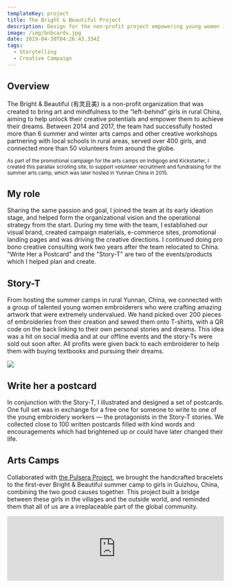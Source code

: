 ```yaml
---
templateKey: project
title: The Bright & Beautiful Project
description: Design for the non-profit project empowering young women in rural China
image: /img/bnbcards.jpg
date: 2019-04-30T04:26:43.334Z
tags:
  - Storytelling
  - Creative Campaign
---
```

## Overview

The Bright & Beautiful (有灵且美) is a non-profit organization that was created to bring art and mindfulness to the “left-behind” girls in rural China, aiming to help unlock their creative potentials and empower them to achieve their dreams. Between 2014 and 2017, the team had successfully hosted more than 6 summer and winter arts camps and other creative workshops partnering with local schools in rural areas, served over 400 girls, and connected more than 50 volunteers from around the globe.

<gif src="bnb-parallax-scroll.gif"></gif>

<small>As part of the promotional campaign for the arts camps on Indigogo and Kickstarter, I created this parallax scrolling site, to support volunteer recruitment and fundraising for the summer arts camp, which was later hosted in Yunnan China in 2015.</small>

## My role

Sharing the same passion and goal, I joined the team at its early ideation stage, and helped form the organizational vision and the operational strategy from the start. During my time with the team, I established our visual brand, created campaign materials, e-commerce sites, promotional landing pages and was driving the creative directions. I continued doing pro bono creative consulting work two years after the team relocated to China. "Write Her a Postcard" and the "Story-T" are two of the events/products which I helped plan and create.

## Story-T

From hosting the summer camps in rural Yunnan, China, we connected with a group of talented young women embroiderers who were crafting amazing artwork that were extremely undervalued. We hand picked over 200 pieces of embroideries from their creation and sewed them onto T-shirts, with a QR code on the back linking to their own personal stories and dreams. This idea was a hit on social media and at our offline events and the story-Ts were sold out soon after. All profits were given back to each embroiderer to help them with buying textbooks and pursuing their dreams.

![](/img/bnb-ecommerce.jpg)

## Write her a postcard

In conjunction with the Story-T, I illustrated and designed a set of postcards. One full set was in exchange for a free one for someone to write to one of the young embroidery workers — the protagonists in the Story-T stories.  We collected close to 100 written postcards filled with kind words and encouragements which had brightened up or could have later changed their life.

<lightbox col='4'>
<rehype-image src="bnb-girls_card1.jpg" caption="This is one of the four postcards I designed for this event. "></rehype-image>
<rehype-image src="bnb-girls_card2.jpg" caption="This is one of the four postcards I designed for this event. "></rehype-image>
<rehype-image src="bnb-girls_card3.jpg" caption="This is one of the four postcards I designed for this event. "></rehype-image>
<rehype-image src="bnb-girls_card4.jpg" caption="This is one of the four postcards I designed for this event. "></rehype-image><rehype-image src="bnb-card-team.jpg" caption="Part of the crew that was at the offline event at Boston University."></rehype-image>
<rehype-image src="bnb-write_event2.jpg" caption="A volunteer at the offline event">
</rehype-image>
<rehype-image src="bnb-write_event4.jpg" caption="A donor at the offline event writing a postcard to XiaoZhao, one of the young embroiderer in the program"></rehype-image>
<rehype-image src="bnb-xiaozhao.jpg" caption="Hand written postcards, a new phone and donations for XiaoZhao to help her kick start her high school dream."></rehype-image>
</lightbox>

## Arts Camps

Collaborated with [the Pulsera Project](https://www.pulseraproject.org/), we brought the handcrafted bracelets to the first-ever Bright & Beautiful summer camp to girls in Guizhou, China, combining the two good causes together.  This project built a bridge between these girls in the villages and the outside world, and reminded them that all of us are a irreplaceable part of the global community.

<div class="youtubeWrapper" style="max-width:800px"><iframe width="100%" src="https://www.youtube.com/embed/HuoU8piIMxg????????rel=0" frameborder="0" allowfullscreen></iframe></div>